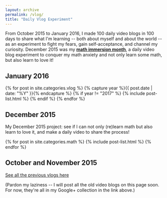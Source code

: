 ```yaml
---
layout: archive
permalink: /vlog/
title: "Daily Vlog Experiment"
---
```


From October 2015 to January 2016, I made 100 daily video blogs in 100 days to share what I'm learning -- both about myself and about the world -- as an experiment to fight my fears, gain self-acceptance, and channel my curiosity. December 2015 was my [**math immersion month**](/math/), a daily video blog experiment to conquer my math anxiety and not only learn some math, but also learn to love it!

## January 2016

<div class="tiles">
{% for post in site.categories.vlog %}
	{% capture year %}{{ post.date | date: "%Y" }}{% endcapture %}
	{% if year != "2017" %}
		{% include post-list.html %}
	{% endif %}
{% endfor %}
</div><!-- /.tiles -->

## December 2015

My December 2015 project: see if I can not only (re)learn math but also learn to love it, and make a daily video to share the process!

<div class="tiles">
{% for post in site.categories.math %}
	{% include post-list.html %}
{% endfor %}
</div><!-- /.tiles -->

## October and November 2015

<a href="https://plus.google.com/u/0/collection/kAGMq">See all the previous vlogs here</a>

(Pardon my laziness -- I will post all the old video blogs on this page soon. For now, they're all in my Google+ collection in the link above.)